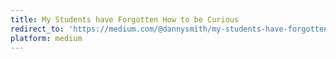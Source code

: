 ```yaml
---
title: My Students have Forgotten How to be Curious
redirect_to: 'https://medium.com/@dannysmith/my-students-have-forgotten-how-to-be-curious-84980040dfcb'
platform: medium
---
```

